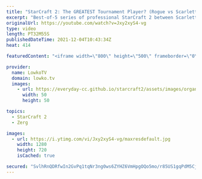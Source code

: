 ```yaml
---
title: "StarCraft 2: The GREATEST Tournament Player? (Rogue vs Scarlett)"
excerpt: "Best-of-5 series of professional StarCraft 2 between Scarlett (Zerg) and Rogue (Zerg). This match is the semi finals of Dreamhack Winter.  Support my work on Patreon: http://www.patreon.com/lowkotv Become a YouTube member: https://lowko.tv/join  My second channel: http://lowko.tv/morelowko Lowko Merch:"
originalUrl: https://youtube.com/watch?v=Jxy2xyS4-vg
type: video
length: PT32M55S
publishedDateTime: 2021-12-04T10:43:34Z
heat: 414

featuredContent: "<iframe width=\"800\" height=\"500\" frameborder=\"0\" src=\"https://www.youtube.com/embed/Jxy2xyS4-vg\" allow=\"accelerometer; autoplay; encrypted-media; gyroscope; picture-in-picture\" allowfullscreen></iframe>"

provider:
  name: LowkoTV
  domain: lowko.tv
  images:
    - url: https://everyday-cc.github.io/starcraft2/assets/images/organizations/lowko.tv-50x50.jpg
      width: 50
      height: 50

topics:
  - StarCraft 2
  - Zerg

images:
  - url: https://i.ytimg.com/vi/Jxy2xyS4-vg/maxresdefault.jpg
    width: 1280
    height: 720
    isCached: true

secured: "SvlhRnQDRfwIn2GvPq1tqNr3ng0ws6ZYHZ6VmHpgOQo5mo/r85US1gqPdM5CjRnTdU0AROWvX0acyREr/3FKbAv6rzwJmOifR1ZeHKU9diG2D7FIv+4StRjXJpjy67gCcwLUgeiCIQAZLb9kehTWW9AqZ/xts+XTCVeFcjk+55xn3WpfDGaGqqSH3Rmq8K9k5q2cu8Wg8JZA0rCxWHpkTMLI+46q1xAV3x8K2e4TgjSmxspUlA46A4gY7c267AtEdoH1dfuZ7pgAscVeP0FudDnBmMbBc4EoMvrz8e4tWvpl49p0WASPw7Hi/au4nCzz9mxZNPD7pzbGOW2tqFX0QzcguS3WL1S1azST/EzBZn4Ml+BgsrKk85PIyKB+2RkpIMjYSdMoPfFPZrK3gNCCOiIDZmpOFAGm8/Jjymtm3eI=;ABc9bPAWGnuw0/7eqqQMgA=="
---
```


